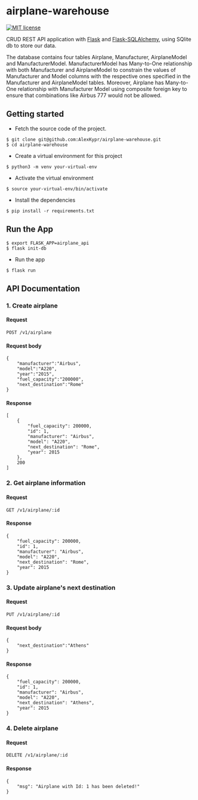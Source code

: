 # airplane-warehouse

[![MIT license](https://img.shields.io/badge/license-MIT-brightgreen.svg)](https://github.com/AlexKypr/airplane-warehouse/blob/main/LICENSE)

CRUD REST API application with [Flask](http://flask.pocoo.org) and [Flask-SQLAlchemy](http://flask-sqlalchemy.pocoo.org), using SQlite db to store our data. 

The database contains four tables Airplane, Manufacturer, AirplaneModel and ManufacturerModel. ManufacturerModel has Many-to-One relationship with both Manufacturer and AirplaneModel to constrain the values of Manufacturer and Model columns with the respective ones specified
in the Manufacturer and AirplaneModel tables. Moreover, Airplane has Many-to-One relationship with Manufacturer Model using composite foreign key to ensure that combinations like Airbus 777
would not be allowed.

## Getting started
* Fetch the source code of the project.
```
$ git clone git@github.com:AlexKypr/airplane-warehouse.git
$ cd airplane-warehouse
```

* Create a virtual environment for this project
```
$ python3 -m venv your-virtual-env
```

* Activate the virtual environment
```
$ source your-virtual-env/bin/activate
```

* Install the dependencies
```
$ pip install -r requirements.txt
```

## Run the App
```
$ export FLASK_APP=airplane_api
$ flask init-db
```

* Run the app
```
$ flask run
```

## API Documentation

### 1. Create airplane

#### Request
```
POST /v1/airplane
```
#### Request body
```
{
    "manufacturer":"Airbus",
    "model":"A220",
    "year":"2015",
    "fuel_capacity":"200000",
    "next_destination":"Rome"
}
```
#### Response
```
[
    {
        "fuel_capacity": 200000,
        "id": 1,
        "manufacturer": "Airbus",
        "model": "A220",
        "next_destination": "Rome",
        "year": 2015
    },
    200
]
```

### 2. Get airplane information

#### Request
```
GET /v1/airplane/:id
```

#### Response
```
{
    "fuel_capacity": 200000,
    "id": 1,
    "manufacturer": "Airbus",
    "model": "A220",
    "next_destination": "Rome",
    "year": 2015
}
```

### 3. Update airplane's next destination

#### Request
```
PUT /v1/airplane/:id
```
#### Request body
```
{
    "next_destination":"Athens"
}
```
#### Response
```
{
    "fuel_capacity": 200000,
    "id": 1,
    "manufacturer": "Airbus",
    "model": "A220",
    "next_destination": "Athens",
    "year": 2015
}
```
### 4. Delete airplane

#### Request
```
DELETE /v1/airplane/:id
```
#### Response
```
{
    "msg": "Airplane with Id: 1 has been deleted!"
}
```
